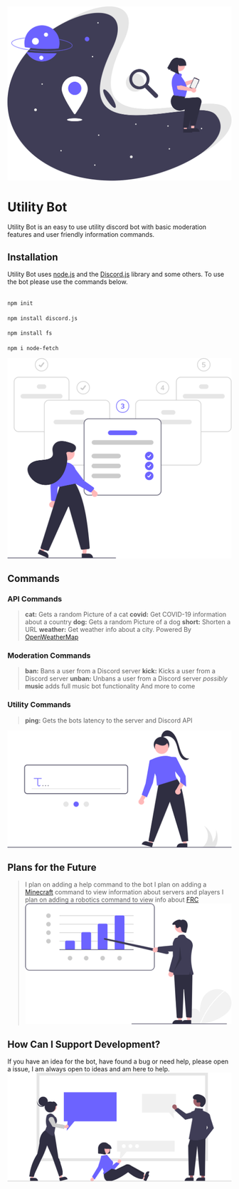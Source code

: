 ![logo.svg](./resources/logo.svg)
# Utility Bot

Utility Bot is an easy to use utility discord bot with basic moderation features and user friendly information commands.


## Installation

Utility Bot uses [node.js](https://nodejs.org/en/) and the [Discord.js](https://discord.js.org) library and some others.  To use the bot please use the commands below.

```bash

npm init

npm install discord.js

npm install fs

npm i node-fetch
```
![install.svg](./resources/install.svg)

## Commands

### API Commands

> **cat:** Gets a random Picture of a cat
> **covid:** Get COVID-19 information about a country
> **dog:** Gets a random Picture of a dog
> **short:** Shorten a URL
> **weather:** Get weather info about a city. Powered By [OpenWeatherMap](https://openweathermap.org/)

### Moderation Commands

> **ban:** Bans a user from a Discord server
> **kick:** Kicks a user from a Discord server
> **unban:** Unbans a user from a Discord server
> *possibly* **music** adds full music bot functionality
> And more to come

### Utility Commands

> **ping:** Gets the bots latency to the server and Discord API

![commands.svg](./resources/commands.svg)

## Plans for the Future

> I plan on adding a help command to the bot
> I plan on adding a [Minecraft](https://minecraft.net) command to view information about servers and players
> I plan on adding a robotics command to view info about [FRC](https://www.firstinspires.org/)
![plans.svg](./resources/plans.svg)

## How Can I Support Development?

If you have an idea for the bot, have found a bug or need help, please open a issue, I am always open to ideas and am here to help.
![support.svg](./resources/support.svg)